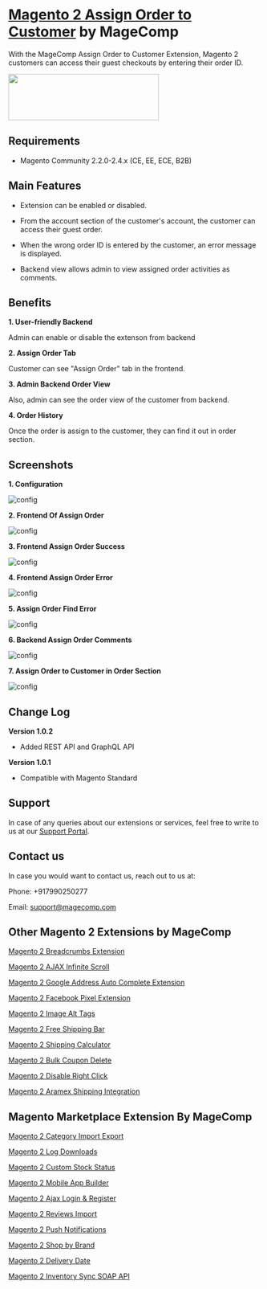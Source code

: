 # [Magento 2 Assign Order to Customer](https://magecomp.com/magento-2-assign-order-to-customer.html) by MageComp

With the MageComp Assign Order to Customer Extension, Magento 2 customers can access their guest checkouts by entering their order ID.

<a href="https://magecomp.com/magento-2-assign-order-to-customer.html"><img width="300" height="92" src="https://magecomp.com/media/button.webp"></a>

## Requirements
* Magento Community 2.2.0-2.4.x (CE, EE, ECE, B2B)

## Main Features

* Extension can be enabled or disabled.

* From the account section of the customer's account, the customer can access their guest order.

* When the wrong order ID is entered by the customer, an error message is displayed.

* Backend view allows admin to view assigned order activities as comments.

## Benefits

**1. User-friendly Backend**

Admin can enable or disable the extenson from backend

**2. Assign Order Tab**

Customer can see "Assign Order" tab in the frontend. 

**3. Admin Backend Order View**

Also, admin can see the order view of the customer from backend. 

**4. Order History**

Once the order is assign to the customer, they can find it out in order section.

## Screenshots

**1. Configuration**

![config](https://magecomp.com/media/catalog/product/cache/19b10369fecc27f1a40729d1b5b60dea/1/-/1-configuration_1_1_1.webp)

**2. Frontend Of Assign Order**

![config](https://magecomp.com/media/catalog/product/cache/19b10369fecc27f1a40729d1b5b60dea/2/-/2-frontend_assign_order_tab_1_2_1.webp)

**3. Frontend Assign Order Success**

![config](https://magecomp.com/media/catalog/product/cache/19b10369fecc27f1a40729d1b5b60dea/3/-/3-frontend_assign_order_success_1_2_1.webp)

**4. Frontend Assign Order Error**

![config](https://magecomp.com/media/catalog/product/cache/19b10369fecc27f1a40729d1b5b60dea/4/-/4-frontend_assign_order_error_1_1_1.webp)

**5. Assign Order Find Error**

![config](https://magecomp.com/media/catalog/product/cache/19b10369fecc27f1a40729d1b5b60dea/5/-/5-frontend_assign_order_find_error_1_1.webp)

**6. Backend Assign Order Comments**

![config](https://magecomp.com/media/catalog/product/cache/19b10369fecc27f1a40729d1b5b60dea/6/-/6-backend_assign_order_comments_1_1.webp)

**7. Assign Order to Customer in Order Section**

![config](https://magecomp.com/media/catalog/product/cache/19b10369fecc27f1a40729d1b5b60dea/7/-/7-assigned_order_to_customer_in_their_orders_1.webp)

## Change Log

**Version 1.0.2**

- Added REST API and GraphQL API

**Version 1.0.1**

- Compatible with Magento Standard

## Support

In case of any queries about our extensions or services, feel free to write to us at our [Support Portal](https://magecomp.com/support/).

## Contact us

In case you would want to contact us, reach out to us at:

Phone: +917990250277

Email: [support@magecomp.com](mailto:support@magecomp.com)

## Other Magento 2 Extensions by MageComp

[Magento 2 Breadcrumbs Extension](https://magecomp.com/magento-2-breadcrumbs.html)

[Magento 2 AJAX Infinite Scroll](https://magecomp.com/magento-2-ajax-infinite-scroll.html)

[Magento 2 Google Address Auto Complete Extension](https://magecomp.com/magento-2-google-address-auto-complete.html)

[Magento 2 Facebook Pixel Extension](https://magecomp.com/magento-2-facebook-pixel.html)

[Magento 2 Image Alt Tags](https://magecomp.com/magento-2-image-alt-tags.html)

[Magento 2 Free Shipping Bar](https://magecomp.com/magento-2-free-shipping-bar.html)

[Magento 2 Shipping Calculator](https://magecomp.com/magento-2-shipping-calculator.html)

[Magento 2 Bulk Coupon Delete](https://magecomp.com/magento-2-bulk-coupon-delete.html)

[Magento 2 Disable Right Click](https://magecomp.com/magento-2-disable-right-click.html)

[Magento 2 Aramex Shipping Integration](https://magecomp.com/magento-2-aramex-shipping-integration.html)

## Magento Marketplace Extension By MageComp

[Magento 2 Category Import Export](https://marketplace.magento.com/magecomp-magento-2-category-import.html)

[Magento 2 Log Downloads](https://marketplace.magento.com/magecomp-magento-2-log-download.html)

[Magento 2 Custom Stock Status](https://marketplace.magento.com/magecomp-magento-2-custom-stock-status.html)

[Magento 2 Mobile App Builder](https://marketplace.magento.com/magecomp-magento-2-mobile-app-builder.html)

[Magento 2 Ajax Login & Register](https://marketplace.magento.com/magecomp-magento-2-ajax-login-register.html)

[Magento 2 Reviews Import](https://marketplace.magento.com/magecomp-module-reviewimport.html)

[Magento 2 Push Notifications](https://marketplace.magento.com/magecomp-magento-2-push-notifications.html)

[Magento 2 Shop by Brand](https://marketplace.magento.com/magecomp-magento-2-shop-by-brand.html)

[Magento 2 Delivery Date](https://marketplace.magento.com/magecomp-module-deliverydate.html)

[Magento 2 Inventory Sync SOAP API](https://marketplace.magento.com/magecomp-magento-2-inventory-sync-soap-api.html)

